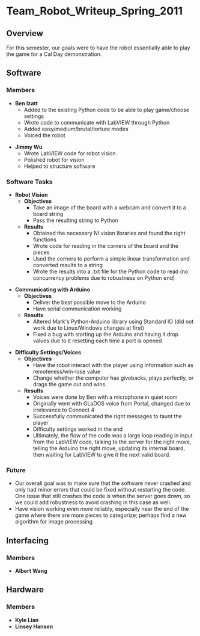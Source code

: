 Team\_Robot\_Writeup\_Spring\_2011
==================================

Overview
--------

For this semester, our goals were to have the robot essentially able to play the game for a Cal Day demonstration.

Software
--------

### Members

-   **Ben Izatt**
    -   Added to the existing Python code to be able to play game/choose settings
    -   Wrote code to communicate with LabVIEW through Python
    -   Added easy/medium/brutal/torture modes
    -   Voiced the robot

<!-- -->

-   **Jimmy Wu**
    -   Wrote LabVIEW code for robot vision
    -   Polished robot for vision
    -   Helped to structure software

### Software Tasks

-   **Robot Vision**
    -   **Objectives**
        -   Take an image of the board with a webcam and convert it to a board string
        -   Pass the resulting string to Python
    -   **Results**
        -   Obtained the necessary NI vision libraries and found the right functions
        -   Wrote code for reading in the corners of the board and the pieces
        -   Used the corners to perform a simple linear transformation and converted results to a string
        -   Wrote the results into a .txt file for the Python code to read (no concurrency problems due to robustness on Python end)

<!-- -->

-   **Communicating with Arduino**
    -   **Objectives**
        -   Deliver the best possible move to the Arduino
        -   Have serial communication working
    -   **Results**
        -   Altered Mark's Python-Arduino library using Standard IO (did not work due to Linux/Windows changes at first)
        -   Fixed a bug with starting up the Arduino and having it drop values due to it resetting each time a port is opened

<!-- -->

-   **Difficulty Settings/Voices**
    -   **Objectives**
        -   Have the robot interact with the player using information such as remoteness/win-lose value
        -   Change whether the computer has givebacks, plays perfectly, or drags the game out and wins
    -   **Results**
        -   Voices were done by Ben with a microphone in quiet room
        -   Originally went with GLaDOS voice from Portal, changed due to irrelevance to Connect 4
        -   Successfully communicated the right messages to taunt the player
        -   Difficulty settings worked in the end
        -   Ultimately, the flow of the code was a large loop reading in input from the LabVIEW code, talking to the server for the right move, telling the Arduino the right move, updating its internal board, then waiting for LabVIEW to give it the next valid board.

### Future

-   Our overall goal was to make sure that the software never crashed and only had minor errors that could be fixed without restarting the code. One issue that still crashes the code is when the server goes down, so we could add robustness to avoid crashing in this case as well.
-   Have vision working even more reliably, especially near the end of the game where there are more pieces to categorize; perhaps find a new algorithm for image processing

Interfacing
-----------

### Members

-   **Albert Wang**

Hardware
--------

### Members

-   **Kyle Lian**
-   **Linsey Hansen**

